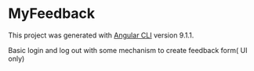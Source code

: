 # MyFeedback

This project was generated with [Angular CLI](https://github.com/angular/angular-cli) version 9.1.1.

Basic login and log out with some mechanism to create feedback form( UI only)

